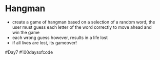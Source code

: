 # Hangman
- create a game of hangman based on a selection of a random word, the user must guess each letter of the word correctly to move ahead and win the game 
- each wrong guess however, results in a life lost
- if all lives are lost, its gameover!

#Day7 #100daysofcode
